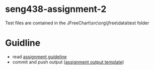 # seng438-assignment-2

Test files are contained in the JFreeChart\src\org\jfree\data\test folder

# Guidline

- read [assignment guideline](./Assignment2.md)
- commit and push output ([assignment output template](./Assignment2-ReportTemplate.md))
